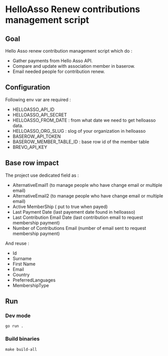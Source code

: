 # HelloAsso Renew contributions management script

## Goal

Hello Asso renew contribution management script which do :

- Gather payments from Hello Asso API.
- Compare and update with association member in baserow.
- Email needed people for contribution renew.

## Configuration

Following env var are required :
- HELLOASSO_API_ID
- HELLOASSO_API_SECRET
- HELLOASSO_FROM_DATE : from what date we need to get helloasso data.
- HELLOASSO_ORG_SLUG : slog of your organization in helloasso
- BASEROW_API_TOKEN
- BASEROW_MEMBER_TABLE_ID : base row id of the member table
- BREVO_API_KEY

## Base row impact

The project use dedicated field as :
 - AlternativeEmail1 (to manage people who have change email or multiple email)
 - AlternativeEmail2 (to manage people who have change email or multiple email)
 - Active MemberShip ( put to true when payed)
 - Last Payment Date (last payement date found in helloasso)
 - Last Contribution Email Date (last contribution email to request membership payment)
 - Number of Contributions Email (number of email sent to request membership payment)

And reuse :

 - Id
 - Surname
 - First Name
 - Email
 - Country
 - PreferredLanguages
 - MembershipType

## Run

### Dev mode

`go run .`


### Build binaries

`make build-all`
